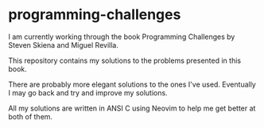 # programming-challenges

I am currently working through the book 
Programming Challenges by Steven Skiena and Miguel Revilla.

This repository contains my solutions to the problems presented in this book.

There are probably more elegant solutions to the ones I've used. Eventually I may go back and try and improve my solutions.

All my solutions are written in ANSI C using Neovim to help me get better at both of them.
